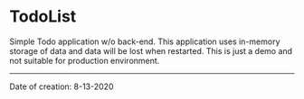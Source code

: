# TodoList

Simple Todo application w/o back-end. This application uses in-memory storage of data and data will be lost when restarted. This is just a demo and not suitable for production environment.

---

Date of creation: 8-13-2020
